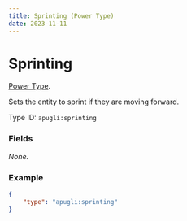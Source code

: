 ```yaml
---
title: Sprinting (Power Type)
date: 2023-11-11
---
```


# Sprinting

[Power Type](../power_types.md).

Sets the entity to sprint if they are moving forward.

Type ID: `apugli:sprinting`

### Fields

*None.*

### Example
```json
{
    "type": "apugli:sprinting"
}
```